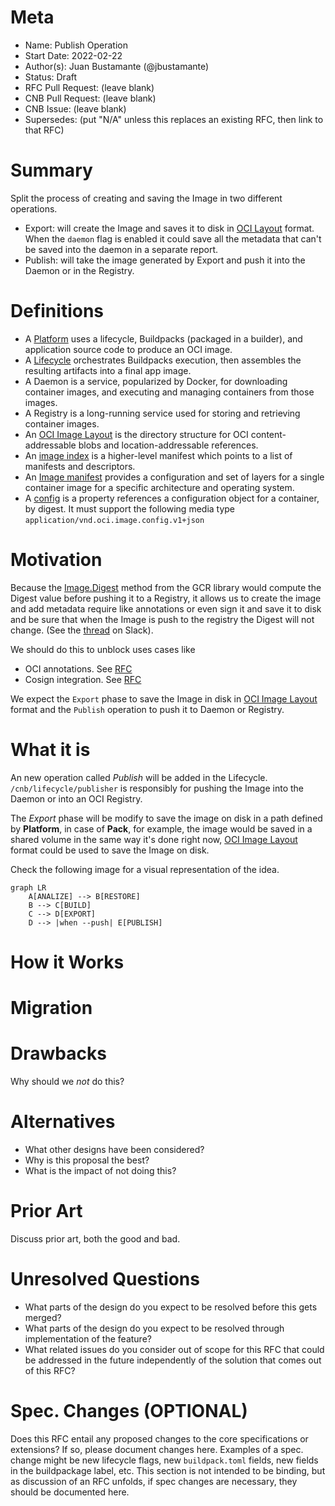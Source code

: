 # Meta
[meta]: #meta
- Name: Publish Operation
- Start Date: 2022-02-22
- Author(s): Juan Bustamante (@jbustamante)
- Status: Draft <!-- Acceptable values: Draft, Approved, On Hold, Superseded -->
- RFC Pull Request: (leave blank)
- CNB Pull Request: (leave blank)
- CNB Issue: (leave blank)
- Supersedes: (put "N/A" unless this replaces an existing RFC, then link to that RFC)

# Summary
[summary]: #summary

Split the process of creating and saving the Image in two different operations.
- Export: will create the Image and saves it to disk in [OCI Layout](https://github.com/opencontainers/image-spec/blob/main/image-layout.md) format. When the `daemon` flag is enabled it could save all the metadata that can't be saved into the daemon in a separate report.
- Publish: will take the image generated by Export and push it into the Daemon or in the Registry.

# Definitions
[definitions]: #definitions

- A [Platform](https://buildpacks.io/docs/concepts/components/platform/) uses a lifecycle, Buildpacks (packaged in a builder), and application source code to produce an OCI image.
- A [Lifecycle](https://buildpacks.io/docs/concepts/components/lifecycle/) orchestrates Buildpacks execution, then assembles the resulting artifacts into a final app image.
- A Daemon is a service, popularized by Docker, for downloading container images, and executing and managing containers from those images.
- A Registry is a long-running service used for storing and retrieving container images.
- An [OCI Image Layout](https://github.com/opencontainers/image-spec/blob/main/image-layout.md) is the directory structure for OCI content-addressable blobs and location-addressable references.
- An [image index](https://github.com/opencontainers/image-spec/blob/main/image-index.md) is a higher-level manifest which points to a list of manifests and descriptors.
- An [Image manifest](https://github.com/opencontainers/image-spec/blob/main/manifest.md) provides a configuration and set of layers for a single container image for a specific architecture and operating system.
- A [config](https://github.com/opencontainers/image-spec/blob/main/descriptor.md) is a property references a configuration object for a container, by digest. It must support the following media type `application/vnd.oci.image.config.v1+json`

# Motivation
[motivation]: #motivation

Because the [Image.Digest](https://pkg.go.dev/github.com/google/go-containerregistry/pkg/v1#Image) method from the GCR library would compute the Digest value before pushing it to a Registry, it allows us to create the image and add  metadata require like annotations or even sign it and save it to disk and be sure that when the Image is push to the registry the Digest will not change. (See the [thread](https://cloud-native.slack.com/archives/C033DV9EBDF/p1644523524402149) on Slack).

<!-- - Why should we do this? -->
<!-- - What use cases does it support? -->

We should do this to unblock uses cases like

- OCI annotations. See [RFC](https://github.com/buildpacks/rfcs/pull/196)
- Cosign integration. See [RFC](https://github.com/buildpacks/rfcs/pull/195)


<!-- - What is the expected outcome? -->

We expect the `Export` phase to save the Image in disk in [OCI Image Layout](https://github.com/opencontainers/image-spec/blob/main/image-layout.md) format and the `Publish` operation to push it to Daemon or Registry.

<!--
 Cosign integration, for example, if a Developer creates his application image using a Platform tool like Pack and sign this image, they expect to push it to a registry a keep the sign. Currently this is not possible,


- Implement an export phase with an standard output format (OCI Layout) that can be consumed by `Platforms` if they want to
- Keep consistency with the push operation behavior because the digest and the metadata can be saved linked to the Manifest
- Solve unsupported metadata cases by the Daemon, because we can save this information in a custom format together with the Image exported in OCI Layout

-->


# What it is
[what-it-is]: #what-it-is

An new operation called *Publish* will be added in the Lifecycle. `/cnb/lifecycle/publisher` is responsibly for pushing the Image into the Daemon or into an OCI Registry.


The *Export* phase will be modify to save the image on disk in a path defined by **Platform**, in case of **Pack**, for example, the image would be saved in a shared volume in the same way it's done right now,  [OCI Image Layout](https://github.com/opencontainers/image-spec/blob/main/image-layout.md) format could be used to save the Image on disk.

Check the following image for a visual representation of the idea.

```mermaid
graph LR
    A[ANALIZE] --> B[RESTORE]
    B --> C[BUILD]
    C --> D[EXPORT]
    D --> |when --push| E[PUBLISH]

```

<!--
This provides a high level overview of the feature.

- Define any new terminology.
- Define the target persona: buildpack author, buildpack user, platform operator, platform implementor, and/or project contributor.
- Explaining the feature largely in terms of examples.
- If applicable, provide sample error messages, deprecation warnings, or migration guidance.
- If applicable, describe the differences between teaching this to existing users and new users.

The `Publish` operation could be invoke in two different ways

| How to invoke Publish      | Description |
| ----------- | ----------- |
| From the Creator   | using a new flag `--push`  |
| Directly from a new `publish` binary    |       |


When it's invoke from the Creator the current workflow is not affected because after

-->

# How it Works
[how-it-works]: #how-it-works

<!--
This is the technical portion of the RFC, where you explain the design in sufficient detail.

The section should return to the examples given in the previous section, and explain more fully how the detailed proposal makes those examples work.

-->

# Migration
[migration]: #migration

<!--
This section should document breaks to public API and breaks in compatibility due to this RFC's proposed changes. In addition, it should document the proposed steps that one would need to take to work through these changes. Care should be give to include all applicable personas, such as platform developers, buildpack developers, buildpack users and consumers of buildpack images.
-->
# Drawbacks
[drawbacks]: #drawbacks

Why should we *not* do this?

# Alternatives
[alternatives]: #alternatives

- What other designs have been considered?
- Why is this proposal the best?
- What is the impact of not doing this?

# Prior Art
[prior-art]: #prior-art

Discuss prior art, both the good and bad.

# Unresolved Questions
[unresolved-questions]: #unresolved-questions

- What parts of the design do you expect to be resolved before this gets merged?
- What parts of the design do you expect to be resolved through implementation of the feature?
- What related issues do you consider out of scope for this RFC that could be addressed in the future independently of the solution that comes out of this RFC?

# Spec. Changes (OPTIONAL)
[spec-changes]: #spec-changes
Does this RFC entail any proposed changes to the core specifications or extensions? If so, please document changes here.
Examples of a spec. change might be new lifecycle flags, new `buildpack.toml` fields, new fields in the buildpackage label, etc.
This section is not intended to be binding, but as discussion of an RFC unfolds, if spec changes are necessary, they should be documented here.
